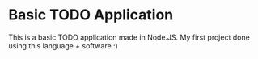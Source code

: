 # Basic TODO Application

This is a basic TODO application made in Node.JS. My first project done using this language + software :)

